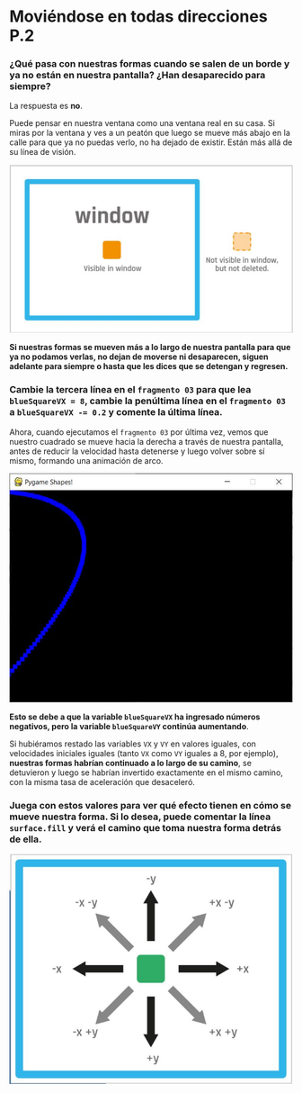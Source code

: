 # Moviéndose en todas direcciones P.2

### ¿Qué pasa con nuestras formas cuando se salen de un borde y ya no están en nuestra pantalla? ¿Han desaparecido para siempre?

La respuesta es **no**. 

Puede pensar en nuestra ventana como una ventana real en su casa. Si miras por la ventana y ves a un peatón que luego se mueve más abajo en la calle para que ya no puedas verlo, no ha dejado de existir. Están más allá de su línea de visión. 

![](https://github.com/Ezzzzzzzzzzzzzz/Taller_PyG/blob/master/PracticasPyG/Practica2/P2.3.3.JPG)

**Si nuestras formas se mueven más a lo largo de nuestra pantalla para que ya no podamos verlas, no dejan de moverse ni desaparecen, siguen adelante para siempre o hasta que les dices que se detengan y regresen.**

### Cambie la tercera línea en el `fragmento 03` para que lea `blueSquareVX = 8`, cambie la penúltima línea en el `fragmento 03` a `blueSquareVX -= 0.2` y comente la última línea. 
Ahora, cuando ejecutamos el `fragmento 03` por última vez, vemos que nuestro cuadrado se mueve hacia la derecha a través de nuestra pantalla, antes de reducir la velocidad hasta detenerse y luego volver sobre sí mismo, formando una animación de arco. 

![](https://github.com/Ezzzzzzzzzzzzzz/Taller_PyG/blob/master/PracticasPyG/Practica2/Captura.JPG)

**Esto se debe a que la variable `blueSquareVX` ha ingresado números negativos, pero la variable `blueSquareVY` continúa aumentando**. 

Si hubiéramos restado las variables `VX` y `VY` en valores iguales, con velocidades iniciales iguales (tanto `VX` como `VY` iguales a 8, por ejemplo), **nuestras formas habrían continuado a lo largo de su camino**, se detuvieron y luego se habrían invertido exactamente en el mismo camino, con la misma tasa de aceleración que desaceleró. 

### Juega con estos valores para ver qué efecto tienen en cómo se mueve nuestra forma. Si lo desea, puede comentar la línea `surface.fill` y verá el camino que toma nuestra forma detrás de ella.

![](https://github.com/Ezzzzzzzzzzzzzz/Taller_PyG/raw/master/PracticasPyG/Practica2/py2.4.JPG)
<!--stackedit_data:
eyJoaXN0b3J5IjpbODI2MDg0MzQ0LDExOTkxNTM2MzcsMjk2ND
QxMjgyLDE5NDE2NzMzNzcsNjQ2NjI1NTg0XX0=
-->